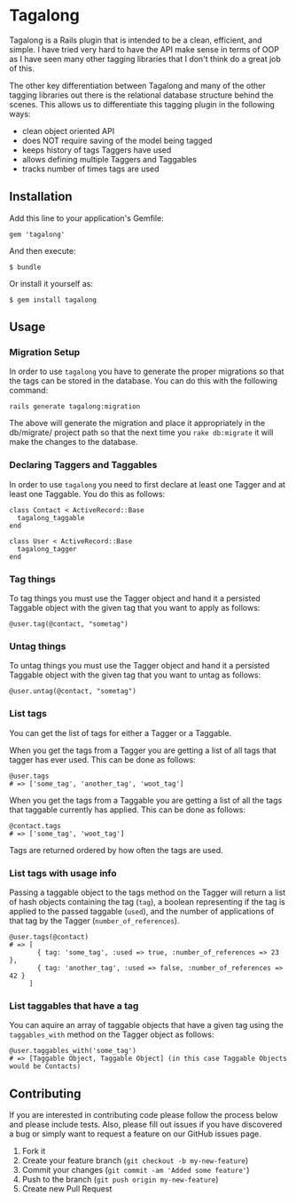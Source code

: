 # Tagalong

Tagalong is a Rails plugin that is intended to be a clean, efficient, and simple. I have tried very hard to have the API make sense in terms of OOP as I have seen many other tagging libraries that I don't think do a great job of this.

The other key differentiation between Tagalong and many of the other tagging libraries out there is the relational database structure behind the scenes. This allows us to differentiate this tagging plugin in the following ways:

* clean object oriented API
* does NOT require saving of the model being tagged
* keeps history of tags Taggers have used
* allows defining multiple Taggers and Taggables
* tracks number of times tags are used

## Installation

Add this line to your application's Gemfile:

    gem 'tagalong'

And then execute:

    $ bundle

Or install it yourself as:

    $ gem install tagalong

## Usage

### Migration Setup

In order to use `tagalong` you have to generate the proper migrations so that the tags can be stored in the database. You can do this with the following command:

    rails generate tagalong:migration

The above will generate the migration and place it appropriately in the db/migrate/ project path so that the next time you `rake db:migrate` it will make the changes to the database.

### Declaring Taggers and Taggables

In order to use `tagalong` you need to first declare at least one Tagger and at least one Taggable. You do this as follows:

    class Contact < ActiveRecord::Base
      tagalong_taggable
    end

    class User < ActiveRecord::Base
      tagalong_tagger
    end

### Tag things

To tag things you must use the Tagger object and hand it a persisted Taggable object with the given tag that you want to apply as follows:

    @user.tag(@contact, "sometag")

### Untag things

To untag things you must use the Tagger object and hand it a persisted Taggable object with the given tag that you want to untag as follows:

    @user.untag(@contact, "sometag")

### List tags

You can get the list of tags for either a Tagger or a Taggable.

When you get the tags from a Tagger you are getting a list of all tags that tagger has ever used. This can be done as follows:

    @user.tags
    # => ['some_tag', 'another_tag', 'woot_tag']

When you get the tags from a Taggable you are getting a list of all the tags that taggable currently has applied. This can be done as follows:

    @contact.tags
    # => ['some_tag', 'woot_tag']

Tags are returned ordered by how often the tags are used.

### List tags with usage info

Passing a taggable object to the tags method on the Tagger will return a list of hash objects containing the tag (`tag`), a boolean representing if the tag is applied to the passed taggable (`used`), and the number of applications of that tag by the Tagger (`number_of_references`).

    @user.tags(@contact)
    # => [
           { tag: 'some_tag', :used => true, :number_of_references => 23 },
           { tag: 'another_tag', :used => false, :number_of_references => 42 }
         ]

### List taggables that have a tag

You can aquire an array of taggable objects that have a given tag using the `taggables_with` method on the Tagger object as follows:

    @user.taggables_with('some_tag')
    # => [Taggable Object, Taggable Object] (in this case Taggable Objects would be Contacts)

## Contributing

If you are interested in contributing code please follow the process below and please include tests. Also, please fill out issues if you have discovered a bug or simply want to request a feature on our GitHub issues page.

1. Fork it
2. Create your feature branch (`git checkout -b my-new-feature`)
3. Commit your changes (`git commit -am 'Added some feature'`)
4. Push to the branch (`git push origin my-new-feature`)
5. Create new Pull Request
